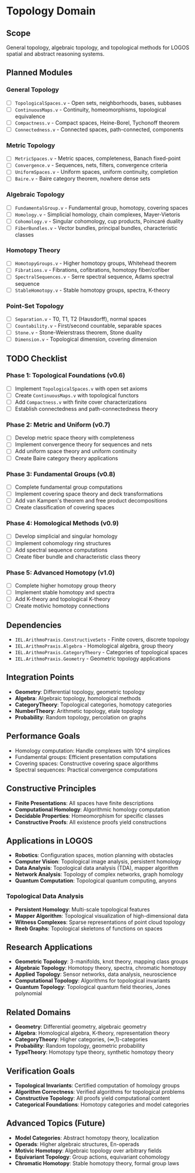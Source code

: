 # Topology Domain

## Scope
General topology, algebraic topology, and topological methods for LOGOS spatial and abstract reasoning systems.

## Planned Modules

### General Topology
- [ ] `TopologicalSpaces.v` - Open sets, neighborhoods, bases, subbases
- [ ] `ContinuousMaps.v` - Continuity, homeomorphisms, topological equivalence
- [ ] `Compactness.v` - Compact spaces, Heine-Borel, Tychonoff theorem
- [ ] `Connectedness.v` - Connected spaces, path-connected, components

### Metric Topology
- [ ] `MetricSpaces.v` - Metric spaces, completeness, Banach fixed-point
- [ ] `Convergence.v` - Sequences, nets, filters, convergence criteria
- [ ] `UniformSpaces.v` - Uniform spaces, uniform continuity, completion
- [ ] `Baire.v` - Baire category theorem, nowhere dense sets

### Algebraic Topology
- [ ] `FundamentalGroup.v` - Fundamental group, homotopy, covering spaces
- [ ] `Homology.v` - Simplicial homology, chain complexes, Mayer-Vietoris
- [ ] `Cohomology.v` - Singular cohomology, cup products, Poincaré duality
- [ ] `FiberBundles.v` - Vector bundles, principal bundles, characteristic classes

### Homotopy Theory
- [ ] `HomotopyGroups.v` - Higher homotopy groups, Whitehead theorem
- [ ] `Fibrations.v` - Fibrations, cofibrations, homotopy fiber/cofiber
- [ ] `SpectralSequences.v` - Serre spectral sequence, Adams spectral sequence
- [ ] `StableHomotopy.v` - Stable homotopy groups, spectra, K-theory

### Point-Set Topology
- [ ] `Separation.v` - T0, T1, T2 (Hausdorff), normal spaces
- [ ] `Countability.v` - First/second countable, separable spaces
- [ ] `Stone.v` - Stone-Weierstrass theorem, Stone duality
- [ ] `Dimension.v` - Topological dimension, covering dimension

## TODO Checklist

### Phase 1: Topological Foundations (v0.6)
- [ ] Implement `TopologicalSpaces.v` with open set axioms
- [ ] Create `ContinuousMaps.v` with topological functors
- [ ] Add `Compactness.v` with finite cover characterizations
- [ ] Establish connectedness and path-connectedness theory

### Phase 2: Metric and Uniform (v0.7)
- [ ] Develop metric space theory with completeness
- [ ] Implement convergence theory for sequences and nets
- [ ] Add uniform space theory and uniform continuity
- [ ] Create Baire category theory applications

### Phase 3: Fundamental Groups (v0.8)
- [ ] Complete fundamental group computations
- [ ] Implement covering space theory and deck transformations
- [ ] Add van Kampen's theorem and free product decompositions
- [ ] Create classification of covering spaces

### Phase 4: Homological Methods (v0.9)
- [ ] Develop simplicial and singular homology
- [ ] Implement cohomology ring structures
- [ ] Add spectral sequence computations
- [ ] Create fiber bundle and characteristic class theory

### Phase 5: Advanced Homotopy (v1.0)
- [ ] Complete higher homotopy group theory
- [ ] Implement stable homotopy and spectra
- [ ] Add K-theory and topological K-theory
- [ ] Create motivic homotopy connections

## Dependencies
- `IEL.ArithmoPraxis.ConstructiveSets` - Finite covers, discrete topology
- `IEL.ArithmoPraxis.Algebra` - Homological algebra, group theory
- `IEL.ArithmoPraxis.CategoryTheory` - Categories of topological spaces
- `IEL.ArithmoPraxis.Geometry` - Geometric topology applications

## Integration Points
- **Geometry**: Differential topology, geometric topology
- **Algebra**: Algebraic topology, homological methods
- **CategoryTheory**: Topological categories, homotopy categories
- **NumberTheory**: Arithmetic topology, etale topology
- **Probability**: Random topology, percolation on graphs

## Performance Goals
- Homology computation: Handle complexes with 10^4 simplices
- Fundamental groups: Efficient presentation computations
- Covering spaces: Constructive covering space algorithms
- Spectral sequences: Practical convergence computations

## Constructive Principles
- **Finite Presentations**: All spaces have finite descriptions
- **Computational Homology**: Algorithmic homology computation
- **Decidable Properties**: Homeomorphism for specific classes
- **Constructive Proofs**: All existence proofs yield constructions

## Applications in LOGOS
- **Robotics**: Configuration spaces, motion planning with obstacles
- **Computer Vision**: Topological image analysis, persistent homology
- **Data Analysis**: Topological data analysis (TDA), mapper algorithm
- **Network Analysis**: Topology of complex networks, graph homology
- **Quantum Computation**: Topological quantum computing, anyons

### Topological Data Analysis
- **Persistent Homology**: Multi-scale topological features
- **Mapper Algorithm**: Topological visualization of high-dimensional data
- **Witness Complexes**: Sparse representations of point cloud topology
- **Reeb Graphs**: Topological skeletons of functions on spaces

## Research Applications
- **Geometric Topology**: 3-manifolds, knot theory, mapping class groups
- **Algebraic Topology**: Homotopy theory, spectra, chromatic homotopy
- **Applied Topology**: Sensor networks, data analysis, neuroscience
- **Computational Topology**: Algorithms for topological invariants
- **Quantum Topology**: Topological quantum field theories, Jones polynomial

## Related Domains
- **Geometry**: Differential geometry, algebraic geometry
- **Algebra**: Homological algebra, K-theory, representation theory
- **CategoryTheory**: Higher categories, (∞,1)-categories
- **Probability**: Random topology, geometric probability
- **TypeTheory**: Homotopy type theory, synthetic homotopy theory

## Verification Goals
- **Topological Invariants**: Certified computation of homology groups
- **Algorithm Correctness**: Verified algorithms for topological problems
- **Constructive Topology**: All proofs yield computational content
- **Categorical Foundations**: Homotopy categories and model categories

## Advanced Topics (Future)
- **Model Categories**: Abstract homotopy theory, localization
- **Operads**: Higher algebraic structures, En-operads
- **Motivic Homotopy**: Algebraic topology over arbitrary fields
- **Equivariant Topology**: Group actions, equivariant cohomology
- **Chromatic Homotopy**: Stable homotopy theory, formal group laws
